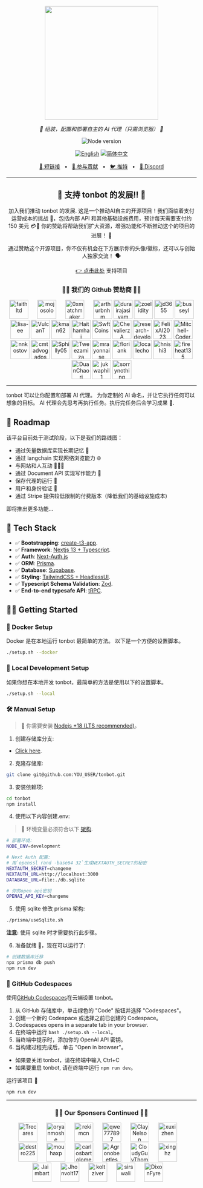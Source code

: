 <p align="center">
  <img src="https://raw.githubusercontent.com/reworkd/tonbot/main/public/banner.png?token=GHSAT0AAAAAAB7JND3U3VGGF3UYYHGYO4RAZBSDJAQ" height="300"/>
</p>
<p align="center">
  <em>🤖 组装，配置和部署自主的 AI 代理（只需浏览器） 🤖 </em>
</p>
<p align="center">
    <img alt="Node version" src="https://img.shields.io/static/v1?label=node&message=%20%3E=16.0.0&logo=node.js&color=2334D058" />
</p>
<p align="center">
  <a href="https://github.com/reworkd/tonbot/blob/master/README.md"><img src="https://img.shields.io/badge/lang-English-blue.svg" alt="English"></a>
  <a href="https://github.com/reworkd/tonbot/blob/master/docs/README.zh-HANS.md"><img src="https://img.shields.io/badge/lang-简体中文-red.svg" alt="简体中文"></a>
</p>

<p align="center">
<a href="https://tonbot.reworkd.ai">🔗 短链接</a>
<span>&nbsp;&nbsp;•&nbsp;&nbsp;</span>
<a href="#-getting-started">🤝 参与贡献</a>
<span>&nbsp;&nbsp;•&nbsp;&nbsp;</span>
<a href="https://twitter.com/asimdotshrestha/status/1644883727707959296">🐦 推特</a>
<span>&nbsp;&nbsp;•&nbsp;&nbsp;</span>
<a href="https://discord.gg/gcmNyAAFfV">📢 Discord</a>
</p>

---

<h2 align="center">
💝 支持 tonbot 的发展!! 💝
</h2>

<p align="center">
加入我们推动 tonbot 的发展. 这是一个推动AI自主的开源项目！我们面临着支付运营成本的挑战 💸，包括内部 API 和其他基础设施费用，预计每天需要支付约 150 美元 💳🤕 你的赞助将帮助我们扩大资源，增强功能和不断推动这个的项目的进展！ 🚀
</p>

<p align="center">
通过赞助这个开源项目，你不仅有机会在下方展示你的头像/徽标，还可以与创始人独家交流！ 🗣️
</p>

<p align="center">
<a href="https://github.com/sponsors/reworkd-admin">👉 点击此处</a> 支持项目
</p>

<h3 align="center">
🙌🏻 我们的 Github 赞助商 🙌🏻
</h3>

<div align="center" dir="auto">
  <a href="https://github.com/Faitltd" style="display: inline-block; margin-right: 20px;">
    <img src="https://github.com/Faitltd.png" width="50px" alt="faithltd" style="max-width:100%;">
  </a>
  <a href="https://github.com/mojosolo" style="display: inline-block; margin-right: 20px;">
    <img src="https://github.com/mojosolo.png" width="50px" alt="mojosolo" style="max-width:100%;">
  </a>
  <a href="https://github.com/0xmatchmaker" style="display: inline-block; margin-right: 20px;">
    <img src="https://github.com/0xmatchmaker.png" width="50px" alt="0xmatchmaker" style="max-width:100%;">
  </a>
  <a href="https://github.com/arthurbnhm" style="display: inline-block;">
    <img src="https://github.com/arthurbnhm.png" width="50px" alt="arthurbnhm" style="max-width:100%;">
  </a>
  <a href="https://github.com/durairajasivam" style="display: inline-block;">
    <img src="https://github.com/durairajasivam.png" width="50px" alt="durairajasivam" style="max-width:100%;">
  </a>
  <a href="https://github.com/zoelidity" style="display: inline-block;">
    <img src="https://github.com/zoelidity.png" width="50px" alt="zoelidity" style="max-width:100%;">
  </a>
  <a href="https://github.com/jd3655" style="display: inline-block;">
    <img src="https://github.com/jd3655.png" width="50px" alt="jd3655" style="max-width:100%;">
  </a>
  <a href="https://github.com/busseyl" style="display: inline-block;">
    <img src="https://github.com/busseyl.png" width="50px" alt="busseyl" style="max-width:100%;">
  </a>
  <a href="https://github.com/lisa-ee" style="display: inline-block;">
    <img src="https://github.com/lisa-ee.png" width="50px" alt="lisa-ee" style="max-width:100%;">
  </a>
  <a href="https://github.com/VulcanT" style="display: inline-block;">
    <img src="https://github.com/VulcanT.png" width="50px" alt="VulcanT" style="max-width:100%;">
  </a>
  <a href="https://github.com/kman62" style="display: inline-block;">
    <img src="https://github.com/kman62.png" width="50px" alt="kman62" style="max-width:100%;">
  </a>
  <a href="https://github.com/Haithamhaj" style="display: inline-block;">
    <img src="https://github.com/Haithamhaj.png" width="50px" alt="Haithamhaj" style="max-width:100%;">
  </a>
  <a href="https://github.com/SwftCoins" style="display: inline-block;">
    <img src="https://github.com/SwftCoins.png" width="50px" alt="SwftCoins" style="max-width:100%;">
  </a>
  <a href="https://github.com/ChevalierzA" style="display: inline-block;">
    <img src="https://github.com/ChevalierzA.png" width="50px" alt="ChevalierzA" style="max-width:100%;">
  </a>
  <a href="https://github.com/research-developer" style="display: inline-block;">
    <img src="https://github.com/research-developer.png" width="50px" alt="research-developer" style="max-width:100%;">
  </a>
  <a href="https://github.com/FelixAI2023" style="display: inline-block;">
    <img src="https://github.com/FelixAI2023.png" width="50px" alt="FelixAI2023" style="max-width:100%;">
  </a>
  <a href="https://github.com/Mitchell-Coder-New" style="display: inline-block;">
    <img src="https://github.com/Mitchell-Coder-New.png" width="50px" alt="Mitchell-Coder-New" style="max-width:100%;">
  </a>
  <a href="https://github.com/nnkostov" style="display: inline-block;">
    <img src="https://github.com/nnkostov.png" width="50px" alt="nnkostov" style="max-width:100%;">
  </a>
  <a href="https://github.com/cmtadvogados" style="display: inline-block;">
    <img src="https://github.com/cmtadvogados.png" width="50px" alt="cmtadvogados" style="max-width:100%;">
  </a>
  <a href="https://github.com/Sphilly05" style="display: inline-block;">
    <img src="https://github.com/Sphilly05.png" width="50px" alt="Sphilly05" style="max-width:100%;">
  </a>
  <a href="https://github.com/Tweezamiza" style="display: inline-block;">
    <img src="https://github.com/Tweezamiza.png" width="50px" alt="Tweezamiza" style="max-width:100%;">
  </a>
  <a href="https://github.com/mrayonnaise" style="display: inline-block;">
    <img src="https://github.com/mrayonnaise.png" width="50px" alt="mrayonnaise" style="max-width:100%;">
  </a>
  <a href="https://github.com/floriank" style="display: inline-block;">
    <img src="https://github.com/floriank.png" width="50px" alt="floriank" style="max-width:100%;">
  </a>
  <a href="https://github.com/localecho" style="display: inline-block;">
    <img src="https://github.com/localecho.png" width="50px" alt="localecho" style="max-width:100%;">
  </a>
  <a href="https://github.com/hnishi3" style="display: inline-block;">
    <img src="https://github.com/hnishi3.png" width="50px" alt="hnishi3" style="max-width:100%;">
  </a>
  <a href="https://github.com/fireheat135" style="display: inline-block;">
    <img src="https://github.com/fireheat135.png" width="50px" alt="fireheat135" style="max-width:100%;">
  </a>
  <a href="https://github.com/DuanChaori" style="display: inline-block;">
    <img src="https://github.com/DuanChaori.png" width="50px" alt="DuanChaori" style="max-width:100%;">
  </a>
  <a href="https://github.com/jukwaphil1" style="display: inline-block;">
    <img src="https://github.com/jukwaphil1.png" width="50px" alt="jukwaphil1" style="max-width:100%;">
  </a>
   <a href="https://github.com/sorrynothing" style="display: inline-block;">
    <img src="https://github.com/sorrynothing.png" width="50px" alt="sorrynothing" style="max-width:100%;">
  </a>

</div>

---

tonbot 可以让你配置和部署 AI 代理。
为你定制的 AI 命名，并让它执行任何可以想象的目标。
AI 代理会先思考再执行任务。执行完任务后会学习成果 🚀.

## 🎉 Roadmap

该平台目前处于测试阶段，以下是我们的路线图：

- 通过矢量数据库实现长期记忆 🧠
- 通过 langchain 实现网络浏览能力 🌐
- 与网站和人互动 👨‍👩‍👦
- 通过 Document API 实现写作能力 📄
- 保存代理的运行 💾
- 用户和身份验证 🔐
- 通过 Stripe 提供较低限制的付费版本（降低我们的基础设施成本)

即将推出更多功能...

## 🚀 Tech Stack

- ✅ **Bootstrapping**: [create-t3-app](https://create.t3.gg).
- ✅ **Framework**: [Nextjs 13 + Typescript](https://nextjs.org/).
- ✅ **Auth**: [Next-Auth.js](https://next-auth.js.org)
- ✅ **ORM**: [Prisma](https://prisma.io).
- ✅ **Database**: [Supabase](https://supabase.com/).
- ✅ **Styling**: [TailwindCSS + HeadlessUI](https://tailwindcss.com).
- ✅ **Typescript Schema Validation**: [Zod](https://github.com/colinhacks/zod).
- ✅ **End-to-end typesafe API**: [tRPC](https://trpc.io/).

## 👨‍🚀 Getting Started

### 🐳 Docker Setup

Docker 是在本地运行 tonbot 最简单的方法。
以下是一个方便的设置脚本。

```bash
./setup.sh --docker
```

### 👷 Local Development Setup

如果你想在本地开发 tonbot，最简单的方法是使用以下的设置脚本。

```bash
./setup.sh --local
```

### 🛠️ Manual Setup

> 🚧 你需要安装 [Nodejs +18 (LTS recommended)](https://nodejs.org/en/)。

1. 创建存储库分支:

- [Click here](https://github.com/reworkd/tonbot/fork).

2. 克隆存储库:

```bash
git clone git@github.com:YOU_USER/tonbot.git
```

3. 安装依赖项:

```bash
cd tonbot
npm install
```

4. 使用以下内容创建.env:

> 🚧 环境变量必须符合以下 [架构](https://github.com/reworkd/tonbot/blob/main/src/env/schema.mjs).

```bash
# 部署环境:
NODE_ENV=development

# Next Auth 配置:
# 用`openssl rand -base64 32`生成NEXTAUTH_SECRET的秘密
NEXTAUTH_SECRET=changeme
NEXTAUTH_URL=http://localhost:3000
DATABASE_URL=file:./db.sqlite

# 你的open api密钥
OPENAI_API_KEY=changeme
```

5. 使用 sqlite 修改 prisma 架构:

```bash
./prisma/useSqlite.sh
```

**注意:** 使用 sqlite 时才需要执行此步骤。

6. 准备就绪 🥳，现在可以运行了:

```bash
# 创建数据库迁移
npx prisma db push
npm run dev
```

### 🚀 GitHub Codespaces

使用[GitHub Codespaces](https://github.com/features/codespaces)在云端设置 tonbot。

1. 从 GitHub 存储库中，单击绿色的 "Code" 按钮并选择 "Codespaces"。
2. 创建一个新的 Codespace 或选择之前已创建的 Codespace。
3. Codespaces opens in a separate tab in your browser.
4. 在终端中运行 `bash ./setup.sh --local`。
5. 当终端中提示时，添加你的 OpenAI API 密钥。
6. 当构建过程完成后，单击 "Open in browser"。

- 如果要关闭 tonbot，请在终端中输入 Ctrl+C
- 如果要重启 tonbot, 请在终端中运行 `npm run dev`。

运行该项目 🥳

```
npm run dev
```

---

<h3 align="center">
🙌🏻 Our Sponsers Continued 🙌🏻
</h3>

<div align="center" dir="auto">
  <a href="https://github.com/Trecares" style="display: inline-block; margin-right: 20px;">
    <img src="https://github.com/Trecares.png" width="50px" alt="Trecares" style="max-width:100%;">
  </a>
  <a href="https://github.com/oryanmoshe" style="display: inline-block; margin-right: 20px;">
    <img src="https://github.com/oryanmoshe.png" width="50px" alt="oryanmoshe" style="max-width:100%;">
  </a>
  <a href="https://github.com/rekimcn" style="display: inline-block; margin-right: 20px;">
    <img src="https://github.com/rekimcn.png" width="50px" alt="rekimcn" style="max-width:100%;">
  </a>
  <a href="https://github.com/qwe777897" style="display: inline-block; margin-right: 20px;">
    <img src="https://github.com/qwe777897.png" width="50px" alt="qwe777897" style="max-width:100%;">
  </a>
  <a href="https://github.com/ClayNelson" style="display: inline-block; margin-right: 20px;">
    <img src="https://github.com/ClayNelson.png" width="50px" alt="ClayNelson" style="max-width:100%;">
  </a>
  <a href="https://github.com/xuxizhen" style="display: inline-block; margin-right: 20px;">
    <img src="https://github.com/xuxizhen.png" width="50px" alt="xuxizhen" style="max-width:100%;">
  </a>
  <a href="https://github.com/destro225" style="display: inline-block; margin-right: 20px;">
    <img src="https://github.com/destro225.png" width="50px" alt="destro225" style="max-width:100%;">
  </a>
  <a href="https://github.com/mouhaxp" style="display: inline-block; margin-right: 20px;">
    <img src="https://github.com/mouhaxp.png" width="50px" alt="mouhaxp" style="max-width:100%;">
  </a>
  <a href="https://github.com/carlosbartolomeu" style="display: inline-block; margin-right: 20px;">
    <img src="https://github.com/carlosbartolomeu.png" width="50px" alt="carlosbartolomeu" style="max-width:100%;">
  </a>
  <a href="https://github.com/Agronobeetles" style="display: inline-block; margin-right: 20px;">
    <img src="https://github.com/Agronobeetles.png" width="50px" alt="Agronobeetles " style="max-width:100%;">
  </a>
  <a href="https://github.com/CloudyGuyThompson" style="display: inline-block; margin-right: 20px;">
    <img src="https://github.com/CloudyGuyThompson.png" width="50px" alt="CloudyGuyThompson" style="max-width:100%;">
  </a>
  <a href="https://github.com/xinghz" style="display: inline-block; margin-right: 20px;">
    <img src="https://github.com/xinghz.png" width="50px" alt="xinghz" style="max-width:100%;">
  </a>
  <a href="https://github.com/Jaimbart" style="display: inline-block; margin-right: 20px;">
    <img src="https://github.com/Jaimbart.png" width="50px" alt="Jaimbart" style="max-width:100%;">
  </a>
  <a href="https://github.com/Jhonvolt17" style="display: inline-block; margin-right: 20px;">
    <img src="https://github.com/Jhonvolt17.png" width="50px" alt="Jhonvolt17" style="max-width:100%;">
  </a>
  <a href="https://github.com/koltziver" style="display: inline-block; margin-right: 20px;">
    <img src="https://github.com/koltziver.png" width="50px" alt="koltziver" style="max-width:100%;">
  </a>
  <a href="https://github.com/sirswali" style="display: inline-block; margin-right: 20px;">
    <img src="https://github.com/sirswali.png" width="50px" alt="sirswali" style="max-width:100%;">
  </a>
  <a href="https://github.com/DixonFyre" style="display: inline-block; margin-right: 20px;">
    <img src="https://github.com/DixonFyre.png" width="50px" alt="DixonFyre" style="max-width:100%;">
  </a>

</div>
